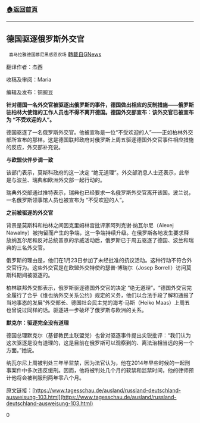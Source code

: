 ###  [:house:返回首頁](https://github.com/ourhimalayas/txt)
---

## 德国驱逐俄罗斯外交官
` 喜马拉雅德国慕尼黑感恩农场` [轉載自GNews](https://gnews.org/zh-hans/893331/)

翻译作者：杰西



收稿及审阅：Maria



编辑及发布：铜豌豆





**针对德国一名外交官被驱逐出俄罗斯的事件，德国做出相应的反制措施——俄罗斯驻柏林大使馆的工作人员也不得不离开德国。德国外交部宣布：该外交官已被宣布为 “不受欢迎的人”。**

德国驱逐了一名俄罗斯外交官。他被宣称是一位“不受欢迎的人”——正如柏林外交部所宣布的那样。这是德国联邦政府对俄罗斯上周五驱逐德国外交官事件相应措施的反应，外交部补充说。

**与欧盟伙伴步调一致**

该部门表示，莫斯科政府的这一决定 “绝无道理”。外交部消息人士还表示，此举是与波兰、瑞典和欧洲外交部一起行动的。

瑞典外交部通过推特表示，瑞典也已经要求一名俄罗斯外交官离开该国。波兰说，一名俄罗斯领事馆人员也被宣布为 “不受欢迎的人”。

**之前被驱逐的外交官**

背景是莫斯科和柏林之间因克里姆林宫批评家阿列克谢·纳瓦尔尼（Alexej Nawalny）被拘留而产生的争端，这一争端持续升级。在俄罗斯各地发生要求释放纳瓦尔尼和反对总统普京的示威活动后，俄罗斯已于周五驱逐了德国、波兰和瑞典的三名外交官。

俄罗斯的理由是，他们在1月23日参加了未经批准的抗议活动。这种行动不符合外交官行为。这些外交官是在欧盟外交特使约瑟普·博瑞尔（Josep Borrell）访问莫斯科期间被驱逐的。

柏林联邦外交部表示，俄罗斯驱逐德国外交官的决定 “绝无道理”。“德国外交官完全履行了合乎《维也纳外交关系公约》规定的义务，他们以合法手段了解和通报了当地事态的发展”外交部长、德国社会民主党的海考·马斯（Heiko Maas）上周五也曾说过同样的话。驱逐进一步破坏了俄罗斯与欧洲的关系。

**默克尔：驱逐完全没有道理**

德国总理默克尔（基督教民主联盟党）也曾对驱逐事件提出尖锐批评：“我们认为这次驱逐是没有道理的，这是目前在俄罗斯可以观察到的、离法治相当远的另一个方面。”她说。

纳瓦尔尼上周被判处三年半监禁，因为法官认为，他在2014年早些时候的一起刑事案件中多次违反缓刑。因而，他将被判处几个月的软禁和监禁时间，他的律师预计他将会被判服刑两年零八个月。

原文链接：[https://www.tagesschau.de/ausland/russland-deutschland-ausweisung-103.html](https://www.tagesschau.de/ausland/russland-deutschland-ausweisung-103.html)

0
